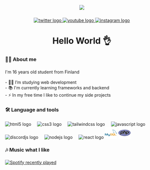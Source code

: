 <div align="center">
  <img height="150" src="https://cdn.discordapp.com/attachments/1153738827966468216/1300412813927518300/banner_github_1.jpg?ex=67522f8f&is=6750de0f&hm=8d4d1510204133081d8c7a8a3d810d48d8bc4c31a0b69b41cf052ec84f08b172&" />
</div>

###

<div align="center">
  <a href="https://x.com/unreal_eemi" target="_blank">
    <img src="https://raw.githubusercontent.com/maurodesouza/profile-readme-generator/master/src/assets/icons/social/twitter/default.svg" width="80" height="50" alt="twitter logo"  />
  </a>
  <a href="https://www.youtube.com/@00eemi" target="_blank">
    <img src="https://raw.githubusercontent.com/maurodesouza/profile-readme-generator/master/src/assets/icons/social/youtube/default.svg" width="80" height="50" alt="youtube logo"  />
  </a>
  <a href="https://www.instagram.com/eemij08/?next=%2F" target="_blank">
    <img src="https://raw.githubusercontent.com/maurodesouza/profile-readme-generator/master/src/assets/icons/social/instagram/default.svg" width="80" height="50" alt="instagram logo"  />
  </a>
</div>

###

<h1 align="center">Hello World 👌</h1>

###

<h3 align="left">👩‍💻  About me</h3>

###

<p align="left">I'm 16 years old student from Finland<br><br>- 🧑‍💻 I’m studying web development<br>- 📚 I'm currently learning frameworks and backend<br>- ⚡ In my free time I like to continue my side projects</p>

###

<h3 align="left">🛠 Language and tools</h3>

###

<div align="left">
  <img src="https://cdn.jsdelivr.net/gh/devicons/devicon/icons/html5/html5-original.svg" height="40" alt="html5 logo"  />
  <img width="12" />
  <img src="https://cdn.jsdelivr.net/gh/devicons/devicon/icons/css3/css3-original.svg" height="40" alt="css3 logo"  />
  <img width="12" />
  <img src="https://cdn.jsdelivr.net/gh/devicons/devicon/icons/tailwindcss/tailwindcss-original-wordmark.svg" height="40" alt="tailwindcss logo"  />
  <img width="12" />
  <img src="https://cdn.jsdelivr.net/gh/devicons/devicon/icons/javascript/javascript-original.svg" height="40" alt="javascript logo"  />
  <img width="12" />
  <img src="https://cdn.jsdelivr.net/gh/devicons/devicon/icons/discordjs/discordjs-original.svg" height="40" alt="discordjs logo"  />
  <img width="12" />
  <img src="https://cdn.jsdelivr.net/gh/devicons/devicon/icons/nodejs/nodejs-original.svg" height="40" alt="nodejs logo"  />
  <img width="12" />
  <img src="https://cdn.jsdelivr.net/gh/devicons/devicon/icons/react/react-original.svg" height="40" alt="react logo"  />
  <img src="https://raw.githubusercontent.com/devicons/devicon/master/icons/mysql/mysql-original-wordmark.svg" alt="mysql" width="40" height="40"/>
  <img src="https://raw.githubusercontent.com/devicons/devicon/master/icons/php/php-original.svg" alt="php" width="40" height="40"/>
</div>

###

<h3 align="left">🎶 Music what I like</h3>

###

<div align="left">
  <a href="https://open.spotify.com/user/31lmrymqghvismjy3sjumqkb3ebu">
    <img src="https://spotify-recently-played-readme.vercel.app/api?user=31lmrymqghvismjy3sjumqkb3ebu&count=6&unique=false" alt="Spotify recently played"  />
  </a>
</div>

###
